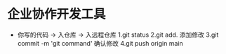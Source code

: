 # 企业协作开发工具

- 你写的代码 -> 入仓库 -> 入远程仓库
    1.git status
    2.git add. 添加修改
    3.git commit -m 'git command' 确认修改
    4.git push origin main